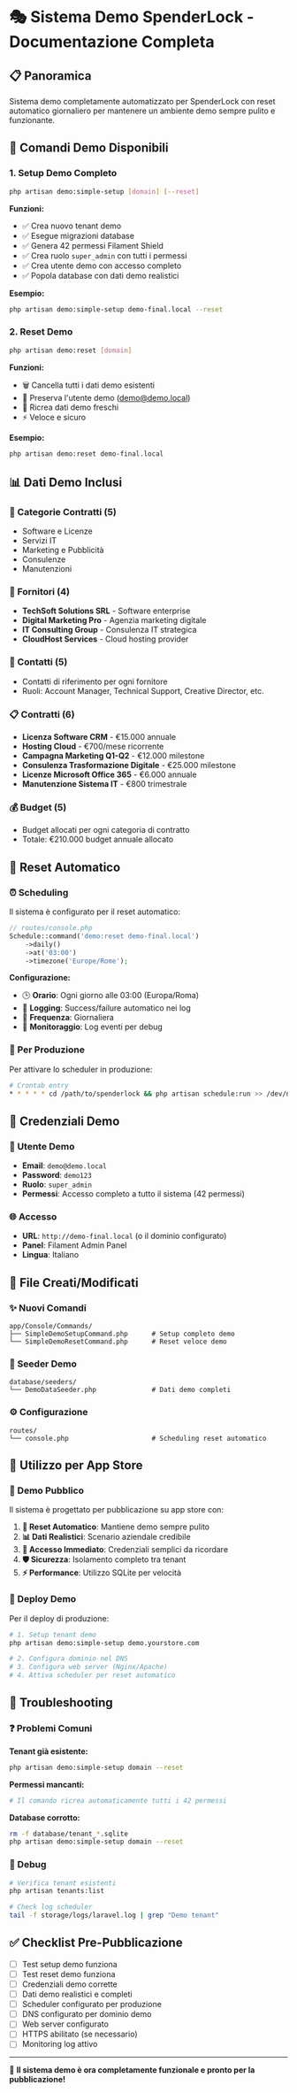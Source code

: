 # 🎭 Sistema Demo SpenderLock - Documentazione Completa

## 📋 Panoramica
Sistema demo completamente automatizzato per SpenderLock con reset automatico giornaliero per mantenere un ambiente demo sempre pulito e funzionante.

## 🚀 Comandi Demo Disponibili

### 1. Setup Demo Completo
```bash
php artisan demo:simple-setup [domain] [--reset]
```

**Funzioni:**
- ✅ Crea nuovo tenant demo
- ✅ Esegue migrazioni database
- ✅ Genera 42 permessi Filament Shield
- ✅ Crea ruolo `super_admin` con tutti i permessi
- ✅ Crea utente demo con accesso completo
- ✅ Popola database con dati demo realistici

**Esempio:**
```bash
php artisan demo:simple-setup demo-final.local --reset
```

### 2. Reset Demo
```bash
php artisan demo:reset [domain]
```

**Funzioni:**
- 🗑️ Cancella tutti i dati demo esistenti
- 👤 Preserva l'utente demo (demo@demo.local)
- 🎨 Ricrea dati demo freschi
- ⚡ Veloce e sicuro

**Esempio:**
```bash
php artisan demo:reset demo-final.local
```

## 📊 Dati Demo Inclusi

### 🏢 Categorie Contratti (5)
- Software e Licenze
- Servizi IT  
- Marketing e Pubblicità
- Consulenze
- Manutenzioni

### 🏪 Fornitori (4)
- **TechSoft Solutions SRL** - Software enterprise
- **Digital Marketing Pro** - Agenzia marketing digitale
- **IT Consulting Group** - Consulenza IT strategica
- **CloudHost Services** - Cloud hosting provider

### 👥 Contatti (5)
- Contatti di riferimento per ogni fornitore
- Ruoli: Account Manager, Technical Support, Creative Director, etc.

### 📋 Contratti (6)
- **Licenza Software CRM** - €15.000 annuale
- **Hosting Cloud** - €700/mese ricorrente  
- **Campagna Marketing Q1-Q2** - €12.000 milestone
- **Consulenza Trasformazione Digitale** - €25.000 milestone
- **Licenze Microsoft Office 365** - €6.000 annuale
- **Manutenzione Sistema IT** - €800 trimestrale

### 💰 Budget (5)
- Budget allocati per ogni categoria di contratto
- Totale: €210.000 budget annuale allocato

## 🔄 Reset Automatico

### ⏰ Scheduling
Il sistema è configurato per il reset automatico:

```php
// routes/console.php
Schedule::command('demo:reset demo-final.local')
    ->daily()
    ->at('03:00')
    ->timezone('Europe/Rome');
```

**Configurazione:**
- 🕒 **Orario**: Ogni giorno alle 03:00 (Europa/Roma)
- 📝 **Logging**: Success/failure automatico nei log
- 🔄 **Frequenza**: Giornaliera
- 📱 **Monitoraggio**: Log eventi per debug

### 🚀 Per Produzione
Per attivare lo scheduler in produzione:

```bash
# Crontab entry
* * * * * cd /path/to/spenderlock && php artisan schedule:run >> /dev/null 2>&1
```

## 👤 Credenziali Demo

### 🔐 Utente Demo
- **Email**: `demo@demo.local`
- **Password**: `demo123`
- **Ruolo**: `super_admin`
- **Permessi**: Accesso completo a tutto il sistema (42 permessi)

### 🌐 Accesso
- **URL**: `http://demo-final.local` (o il dominio configurato)
- **Panel**: Filament Admin Panel
- **Lingua**: Italiano

## 📁 File Creati/Modificati

### ✨ Nuovi Comandi
```
app/Console/Commands/
├── SimpleDemoSetupCommand.php      # Setup completo demo
└── SimpleDemoResetCommand.php      # Reset veloce demo
```

### 🌱 Seeder Demo
```
database/seeders/
└── DemoDataSeeder.php              # Dati demo completi
```

### ⚙️ Configurazione
```
routes/
└── console.php                     # Scheduling reset automatico
```

## 🎯 Utilizzo per App Store

### 📱 Demo Pubblico
Il sistema è progettato per pubblicazione su app store con:

1. **🔄 Reset Automatico**: Mantiene demo sempre pulito
2. **📊 Dati Realistici**: Scenario aziendale credibile  
3. **👤 Accesso Immediato**: Credenziali semplici da ricordare
4. **🛡️ Sicurezza**: Isolamento completo tra tenant
5. **⚡ Performance**: Utilizzo SQLite per velocità

### 🚀 Deploy Demo
Per il deploy di produzione:

```bash
# 1. Setup tenant demo
php artisan demo:simple-setup demo.yourstore.com

# 2. Configura dominio nel DNS
# 3. Configura web server (Nginx/Apache)
# 4. Attiva scheduler per reset automatico
```

## 🔧 Troubleshooting

### ❓ Problemi Comuni

**Tenant già esistente:**
```bash
php artisan demo:simple-setup domain --reset
```

**Permessi mancanti:**
```bash
# Il comando ricrea automaticamente tutti i 42 permessi
```

**Database corrotto:**
```bash
rm -f database/tenant_*.sqlite
php artisan demo:simple-setup domain --reset
```

### 📝 Debug
```bash
# Verifica tenant esistenti
php artisan tenants:list

# Check log scheduler
tail -f storage/logs/laravel.log | grep "Demo tenant"
```

## ✅ Checklist Pre-Pubblicazione

- [ ] Test setup demo funziona
- [ ] Test reset demo funziona  
- [ ] Credenziali demo corrette
- [ ] Dati demo realistici e completi
- [ ] Scheduler configurato per produzione
- [ ] DNS configurato per dominio demo
- [ ] Web server configurato
- [ ] HTTPS abilitato (se necessario)
- [ ] Monitoring log attivo

---

🎉 **Il sistema demo è ora completamente funzionale e pronto per la pubblicazione!**